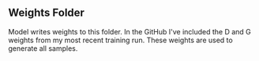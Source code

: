 ## Weights Folder
Model writes weights to this folder. In the GitHub I've included the D and G weights from my most recent training run. These weights are used to generate all samples. 

